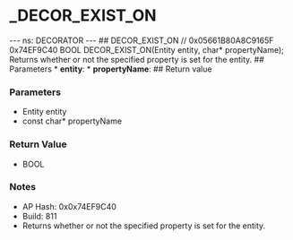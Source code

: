 # _DECOR_EXIST_ON

--- ns: DECORATOR --- ## DECOR_EXIST_ON  // 0x05661B80A8C9165F 0x74EF9C40 BOOL DECOR_EXIST_ON(Entity entity, char* propertyName);  Returns whether or not the specified property is set for the entity.  ## Parameters * **entity**: * **propertyName**:  ## Return value

### Parameters
* Entity entity
* const char* propertyName

### Return Value
* BOOL

### Notes
* AP Hash: 0x0x74EF9C40
* Build: 811
* Returns whether or not the specified property is set for the entity.

